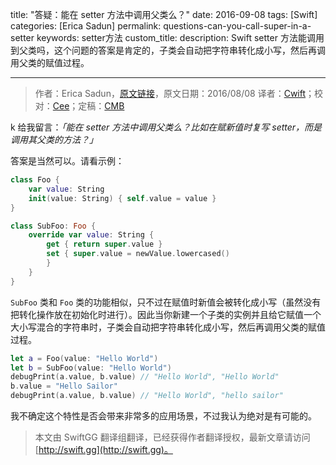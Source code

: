 title: "答疑：能在 setter 方法中调用父类么？"
date: 2016-09-08
tags: [Swift]
categories: [Erica Sadun]
permalink: questions-can-you-call-super-in-a-setter
keywords: setter方法
custom_title: 
description: Swift setter 方法能调用到父类吗，这个问题的答案是肯定的，子类会自动把字符串转化成小写，然后再调用父类的赋值过程。

---
> 作者：Erica Sadun，[原文链接](http://ericasadun.com/2016/08/08/questions-can-you-call-super-in-a-setter/)，原文日期：2016/08/08
> 译者：[Cwift](http://blog.csdn.net/cg1991130)；校对：[Cee](https://github.com/Cee)；定稿：[CMB](https://github.com/chenmingbiao)
  







<!--此处开始正文-->

k 给我留言：*「能在 setter 方法中调用父类么？比如在赋新值时复写 setter，而是调用其父类的方法？」*

答案是当然可以。请看示例：

```swift
class Foo {
    var value: String
    init(value: String) { self.value = value }
}

class SubFoo: Foo {
    override var value: String {
        get { return super.value }
        set { super.value = newValue.lowercased()
        }
    }
}
```

<!--more-->

`SubFoo` 类和 `Foo` 类的功能相似，只不过在赋值时新值会被转化成小写（虽然没有把转化操作放在初始化时进行）。因此当你新建一个子类的实例并且给它赋值一个大小写混合的字符串时，子类会自动把字符串转化成小写，然后再调用父类的赋值过程。

```swift
let a = Foo(value: "Hello World")
let b = SubFoo(value: "Hello World")
debugPrint(a.value, b.value) // "Hello World", "Hello World"
b.value = "Hello Sailor"
debugPrint(a.value, b.value) // "Hello World", "hello sailor"
```

我不确定这个特性是否会带来非常多的应用场景，不过我认为绝对是有可能的。

> 本文由 SwiftGG 翻译组翻译，已经获得作者翻译授权，最新文章请访问 [http://swift.gg](http://swift.gg)。